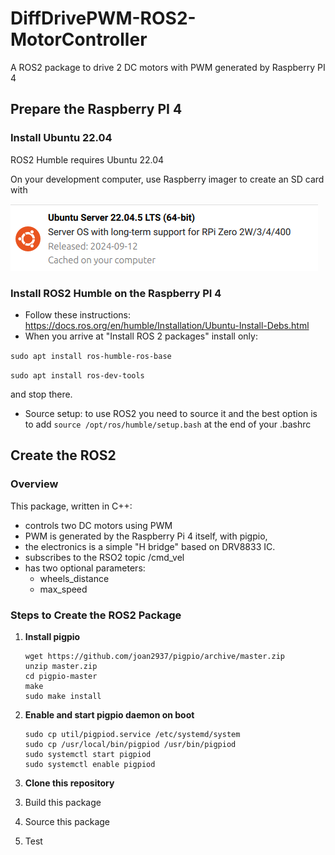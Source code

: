 # DiffDrivePWM-ROS2-MotorController
A ROS2 package to drive 2 DC motors with PWM generated by Raspberry PI 4

## Prepare the Raspberry PI 4

### Install Ubuntu 22.04

ROS2 Humble requires Ubuntu 22.04

On your development computer, use Raspberry imager to create an SD card with 

![](docs/ubuntu.png)

### Install ROS2 Humble on the Raspberry PI 4

* Follow these instructions: https://docs.ros.org/en/humble/Installation/Ubuntu-Install-Debs.html
* When you arrive at "Install ROS 2 packages" install only:
  
`sudo apt install ros-humble-ros-base`

`sudo apt install ros-dev-tools`

and stop there.

* Source setup: to use ROS2 you need to source it and the best option is to add
  `source /opt/ros/humble/setup.bash`
  at the end of your .bashrc

## Create the ROS2 

### Overview 
This package, written in C++:
* controls two DC motors using PWM
* PWM is generated by the Raspberry Pi 4 itself, with pigpio,
* the electronics is a simple "H bridge" based on DRV8833 IC.
* subscribes to the RSO2 topic /cmd_vel
* has two optional parameters:
  * wheels_distance
  * max_speed

### Steps to Create the ROS2 Package

1) __Install pigpio__
   
  
   ```
   wget https://github.com/joan2937/pigpio/archive/master.zip
   unzip master.zip
   cd pigpio-master
   make
   sudo make install
   ```
2) __Enable and start pigpio daemon on boot__

   ```
   sudo cp util/pigpiod.service /etc/systemd/system
   sudo cp /usr/local/bin/pigpiod /usr/bin/pigpiod
   sudo systemctl start pigpiod
   sudo systemctl enable pigpiod
   ```
   
3) __Clone this repository__

3. Build this package

4. Source this package

5. Test
